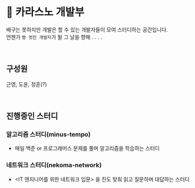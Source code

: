 # 🏐 카라스노 개발부
배구는 못하지만 개발은 할 수 있는 개발자들이 모여 스터디하는 공간입니다.  <br/>
언젠가 ```짱 멋진 개발자```가 될 그 날을 향해 . . . . 

<br/>


## 구성원
근영, 도윤, 정훈(?)

<br/>

## 진행중인 스터디
### 알고리즘 스터디(minus-tempo)
- 매일 백준 or 프로그래머스 문제를 풀며 알고리즘을 학습하는 스터디

### 네트워크 스터디(nekoma-network)
- <IT 엔지니어를 위한 네트워크 입문> 을 진도 맞춰 읽고 질문하며 대답하는 스터디
